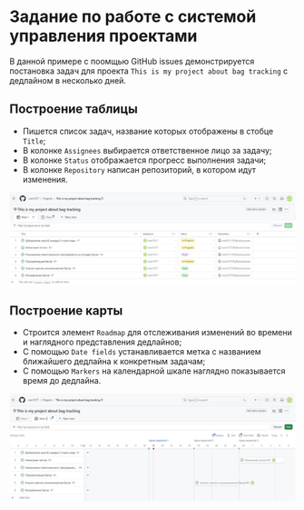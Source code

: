 # Задание по работе с системой управления проектами
В данной примере с поомщью GitHub issues демонстрируется постановка
задач для проекта `This is my project about bag tracking` 
с дедлайном в несколько дней.

## Построение таблицы
+ Пишется список задач, название которых отображены в стобце `Title`;
+ В колонке `Assignees` выбирается ответственное лицо за задачу;
+ В колонке `Status` отображается прогресс выполнения задачи;
+ В колонке `Repository` написан репозиторий, в котором идут изменения.

![](https://github.com/rom1577/PythonLessons/blob/main/ScreenShots/issue1.JPG)
## Построение карты
+ Строится элемент `Roadmap` для отслеживания изменений во времени и 
наглядного представления дедлайнов;
+ С помощью `Date fields` устанавливается метка с названием ближайшего 
дедлайна к конкретным задачам;
+ С помощью `Markers` на календарной шкале наглядно показывается 
время до дедлайна.

![](https://github.com/rom1577/PythonLessons/blob/main/ScreenShots/issue2.JPG)
